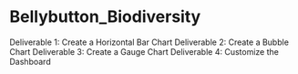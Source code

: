 # Bellybutton_Biodiversity
Deliverable 1: Create a Horizontal Bar Chart 
Deliverable 2: Create a Bubble Chart 
Deliverable 3: Create a Gauge Chart 
Deliverable 4: Customize the Dashboard
